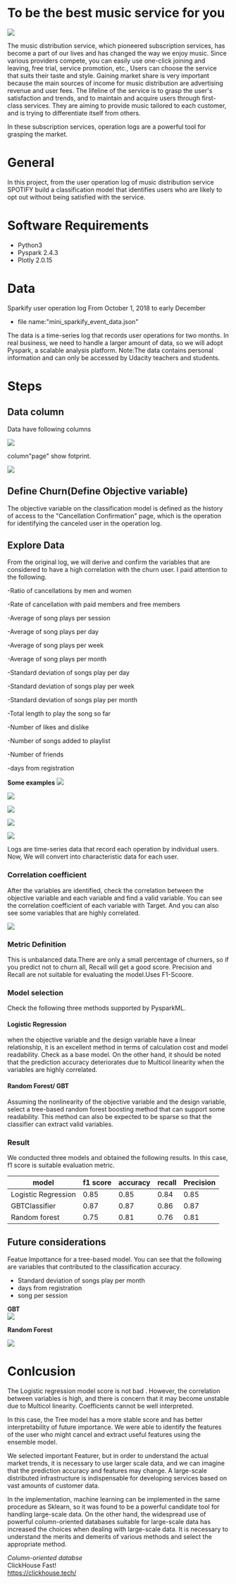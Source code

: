 
# To be the best music service for you

![](spokify/2020-09-05-20-20-07.png)

The music distribution service, which pioneered subscription services, has become a part of our lives and has changed the way we enjoy music.
Since various providers compete, you can easily use one-click joining and leaving, free trial, service promotion, etc.,
Users can choose the service that suits their taste and style.
Gaining market share is very important because the main sources of income for music distribution are advertising revenue and user fees. 
The lifeline of the service is to grasp the user's satisfaction and trends, and to maintain and acquire users through first-class services.
They are aiming to provide music tailored to each customer, and is trying to differentiate itself from others.

In these subscription services, operation logs are a powerful tool for grasping the market.


# General

In this project, from the user operation log of music distribution service SPOTIFY build a classification model that identifies users who are likely to opt out without being satisfied with the service.


# Software Requirements
- Python3
- Pyspark 2.4.3
- Plotly 2.0.15

# Data
Sparkify user operation log From October 1, 2018 to early December
- file name:"mini_sparkify_event_data.json"  

The data is a time-series log that records user operations for two months.
In real business, we need to handle a larger amount of data, so we will adopt Pyspark, a scalable analysis platform.
Note:The data contains personal information and can only be accessed by Udacity teachers and students.


# Steps
## Data column

Data have following columns   

![](spokify/2020-09-05-20-28-37.png)


column"page" show fotprint.  

![](spokify/2020-09-05-20-31-31.png)

## Define Churn(Define Objective variable)

The objective variable on the classification model is defined as the history of access 
to the "Cancellation Confirmation" page, which is the operation for identifying the canceled user in the operation log.

## Explore Data    

From the original log, we will derive and confirm the variables that are considered to have a high correlation with the churn user.
I paid attention to the following.

-Ratio of cancellations by men and women

-Rate of cancellation with paid members and free members

-Average of song plays per session

-Average of song plays per day

-Average of song plays per week

-Average of song plays per month

-Standard deviation of songs play per day

-Standard deviation of songs play per week

-Standard deviation of songs play per month

-Total length to play the song so far

-Number of likes and dislike

-Number of songs added to playlist

-Number of friends

-days from registration


**Some examples**
![](spokify/2020-09-05-20-54-37.png)

![](spokify/2020-09-05-20-55-52.png)

![](spokify/2020-09-06-20-49-30.png)

![](spokify/2020-09-05-20-56-37.png)

![](spokify/2020-09-05-20-59-16.png)



Logs are time-series data that record each operation by individual users. 
Now, We will convert into characteristic data for each user.


### Correlation coefficient
After the variables are identified, check the correlation between the objective variable and each variable and find a valid variable.
You can see the correlation coefficient of each variable with Target.
And you can also see some variables that are highly correlated.


![](spokify/2020-09-06-20-38-00.png)


### Metric Definition
This is unbalanced data.There are only a small percentage of churners, so if you predict not to churn all, Recall will get a good score.
Precision and Recall are not suitable for evaluating the model.Uses F1-Scoore.

### Model selection
Check the following three methods supported by PysparkML.


#### Logistic Regression
when the objective variable and the design variable have a linear relationship, it is an excellent method in terms of calculation cost and model readability. Check as a base model. On the other hand, it should be noted that the prediction accuracy deteriorates due to Multicol linearity when the variables are highly correlated.

#### Random Forest/ GBT
Assuming the nonlinearity of the objective variable and the design variable, select a tree-based random forest boosting method that can support some readability.
This method can also be expected to be sparse so that the classifier can extract valid variables.




### Result

We conducted three models and obtained the following results. In this case, f1 score is suitable evaluation metric.

|model               | f1 score | accuracy | recall  | Precision |
|--------------------|----------|----------|---------|-----------|
|Logistic Regression | 0.85     | 0.85     | 0.84    | 0.85      |
|GBTClassifier       | 0.87     | 0.87     | 0.86    | 0.87      |
|Random forest       | 0.75     | 0.81     | 0.76    | 0.81      |


## Future considerations


Featue Impottance for a tree-based model.
You can see that the following are variables that contributed to the classification accuracy.

- Standard deviation of songs play per month
- days from registration
- song per session


**GBT**  
![](spokify/2020-09-06-20-44-51.png)


**Random Forest**  

![](spokify/2020-09-06-20-44-21.png)


# Conlcusion


The Logistic regression model score is not bad . However, the correlation between variables is high, and there is concern that it may become unstable due to Multicol linearity. Coefficients cannot be well interpreted.

In this case, the Tree model has a more stable score and has better interpretability of future importance.
We were able to identify the features of the user who might cancel and extract useful features using the ensemble model.

We selected important Featurer, but in order to understand the actual market trends, it is necessary to use larger scale data, and we can imagine that the prediction accuracy and features may change. A large-scale distributed infrastructure is indispensable for developing services based on vast amounts of customer data.


In the implementation, machine learning can be implemented in the same procedure as Sklearn, so it was found to be a powerful candidate tool for handling large-scale data.
On the other hand, the widespread use of powerful column-oriented databases suitable for large-scale data has increased the choices when dealing with large-scale data. It is necessary to understand the merits and demerits of various methods and select the appropriate method.


*Column-oriented databse*  
ClickHouse  Fast!  
https://clickhouse.tech/